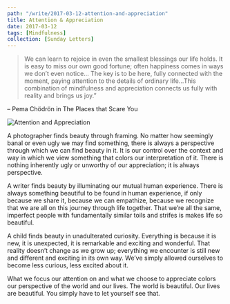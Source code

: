 ```yaml
---
path: "/write/2017-03-12-attention-and-appreciation"
title: Attention & Appreciation
date: 2017-03-12
tags: [Mindfulness]
collection: [Sunday Letters]
---
```


> We can learn to rejoice in even the smallest blessings our life holds. It is easy to miss our own good fortune; often happiness comes in ways we don’t even notice… The key is to be here, fully connected with the moment, paying attention to the details of ordinary life…This combination of mindfulness and appreciation connects us fully with reality and brings us joy.”

– Pema Chödrön in The Places that Scare You

![Attention and Appreciation](./img/march-12-fb.webp)

A photographer finds beauty through framing. No matter how seemingly banal or even ugly we may find something, there is always a perspective through which we can find beauty in it. It is our control over the context and way in which we view something that colors our interpretation of it. There is nothing inherently ugly or unworthy of our appreciation; it is always perspective.

A writer finds beauty by illuminating our mutual human experience. There is always something beautiful to be found in human experience, if only because we share it, because we can empathize, because we recognize that we are all on this journey through life together. That we’re all the same, imperfect people with fundamentally similar toils and strifes is makes life so beautiful.

A child finds beauty in unadulterated curiosity. Everything is because it is new, it is unexpected, it is remarkable and exciting and wonderful. That reality doesn’t change as we grow up; everything we encounter is still new and different and exciting in its own way. We’ve simply allowed ourselves to become less curious, less excited about it.

What we focus our attention on and what we choose to appreciate colors our perspective of the world and our lives. The world is beautiful. Our lives are beautiful. You simply have to let yourself see that.
